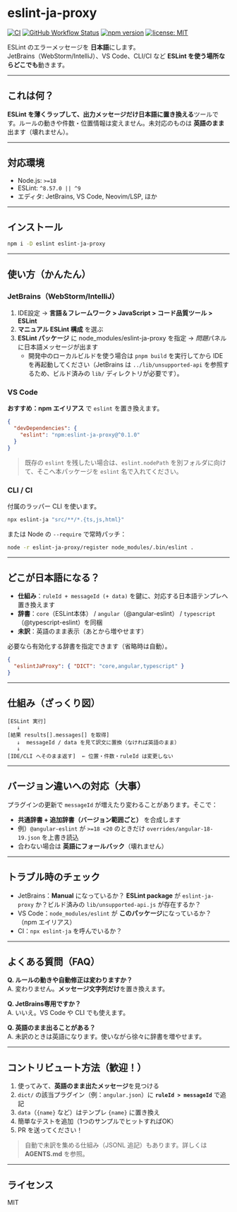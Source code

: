 # eslint-ja-proxy

[![CI](https://github.com/ayumuwall/eslint-ja-proxy/actions/workflows/ci.yml/badge.svg)](https://github.com/ayumuwall/eslint-ja-proxy/actions/workflows/ci.yml)
[![GitHub Workflow Status](https://img.shields.io/github/actions/workflow/status/ayumuwall/eslint-ja-proxy/ci.yml?branch=main&label=tests)](https://github.com/ayumuwall/eslint-ja-proxy/actions/workflows/ci.yml)
[![npm version](https://img.shields.io/npm/v/eslint-ja-proxy.svg)](https://www.npmjs.com/package/eslint-ja-proxy)
[![license: MIT](https://img.shields.io/badge/license-MIT-blue.svg)](LICENSE)

ESLint のエラーメッセージを **日本語**にします。  
JetBrains（WebStorm/IntelliJ）、VS Code、CLI/CI など **ESLint を使う場所ならどこでも**動きます。

---

## これは何？
**ESLint を薄くラップして、出力メッセージだけ日本語に置き換える**ツールです。ルールの動きや件数・位置情報は変えません。未対応のものは **英語のまま**出ます（壊れません）。

---

## 対応環境
- Node.js: `>=18`
- ESLint: `^8.57.0 || ^9`
- エディタ: JetBrains, VS Code, Neovim/LSP, ほか

---

## インストール
```bash
npm i -D eslint eslint-ja-proxy
```

---

## 使い方（かんたん）
### JetBrains（WebStorm/IntelliJ）
1. IDE設定 → **言語＆フレームワーク > JavaScript > コード品質ツール > ESLint**
2. **マニュアル ESLint 構成** を選ぶ
3. **ESLint パッケージ** に node_modules/eslint-ja-proxy を指定 → *問題*パネル に日本語メッセージが出ます
   - 開発中のローカルビルドを使う場合は `pnpm build` を実行してから IDE を再起動してください（JetBrains は `../lib/unsupported-api` を参照するため、ビルド済みの `lib/` ディレクトリが必要です）。

### VS Code
**おすすめ：npm エイリアス** で `eslint` を置き換えます。
```json
{
  "devDependencies": {
    "eslint": "npm:eslint-ja-proxy@^0.1.0"
  }
}
```
> 既存の `eslint` を残したい場合は、`eslint.nodePath` を別フォルダに向けて、そこへ本パッケージを `eslint` 名で入れてください。

### CLI / CI
付属のラッパー CLI を使います。
```bash
npx eslint-ja "src/**/*.{ts,js,html}"
```
または Node の `--require` で常時パッチ：
```bash
node -r eslint-ja-proxy/register node_modules/.bin/eslint .
```

---

## どこが日本語になる？
- **仕組み**：`ruleId + messageId (+ data)` を鍵に、対応する日本語テンプレへ置き換えます
- **辞書**：`core`（ESLint本体） / `angular`（@angular-eslint） / `typescript`（@typescript-eslint）を同梱
- **未訳**：英語のまま表示（あとから増やせます）

必要なら有効化する辞書を指定できます（省略時は自動）。
```json
{
  "eslintJaProxy": { "DICT": "core,angular,typescript" }
}
```

---

## 仕組み（ざっくり図）
```
[ESLint 実行]
   ↓
[結果 results[].messages[] を取得]
   ↓  messageId / data を見て訳文に置換（なければ英語のまま）
   ↓
[IDE/CLI へそのまま返す]  ← 位置・件数・ruleId は変更しない
```

---

## バージョン違いへの対応（大事）
プラグインの更新で `messageId` が増えたり変わることがあります。そこで：
- **共通辞書 + 追加辞書（バージョン範囲ごと）** を合成します
- 例）`@angular-eslint` が `>=18 <20` のときだけ `overrides/angular-18-19.json` を上書き読込
- 合わない場合は **英語にフォールバック**（壊れません）

---

## トラブル時のチェック
- JetBrains：**Manual** になっているか？ **ESLint package** が `eslint-ja-proxy` か？ビルド済みの `lib/unsupported-api.js` が存在するか？
- VS Code：`node_modules/eslint` が **このパッケージ**になっているか？（npm エイリアス）
- CI：`npx eslint-ja` を呼んでいるか？

---

## よくある質問（FAQ）
**Q. ルールの動きや自動修正は変わりますか？**  
A. 変わりません。**メッセージ文字列だけ**を置き換えます。

**Q. JetBrains専用ですか？**  
A. いいえ。VS Code や CLI でも使えます。

**Q. 英語のまま出ることがある？**  
A. 未訳のときは英語になります。使いながら徐々に辞書を増やせます。

---

## コントリビュート方法（歓迎！）
1. 使ってみて、**英語のまま出たメッセージ**を見つける
2. `dict/` の該当プラグイン（例：`angular.json`）に **`ruleId > messageId`** で追記
3. `data`（`{name}` など）はテンプレ `{name}` に置き換え
4. 簡単なテストを追加（1つのサンプルでヒットすればOK）
5. PR を送ってください！

> 自動で未訳を集める仕組み（JSONL 追記）もあります。詳しくは **AGENTS.md** を参照。

---

## ライセンス
MIT
